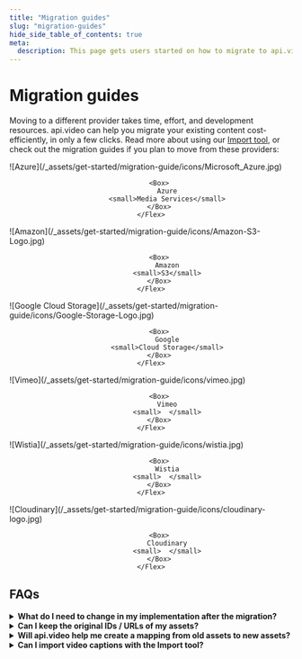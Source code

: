 ```yaml
---
title: "Migration guides"
slug: "migration-guides"
hide_side_table_of_contents: true
meta:
  description: This page gets users started on how to migrate to api.video from other platforms using the Import tool.
---
```


# Migration guides

Moving to a different provider takes time, effort, and development resources. api.video can help you migrate your existing content cost-efficiently, in only a few clicks. Read more about using our [Import tool](https://api.video/blog/tutorials/switch-to-api-video-in-minutes-latest-updates-on-our-import-tool/), or check out the migration guides if you plan to move from these providers:


<Grid cols="2" gap="3">
<Card href="./azure-migration.md" pad="0">
    <Flex gap="2" pad="2" align="center">
        <Box>![Azure](/_assets/get-started/migration-guide/icons/Microsoft_Azure.jpg)</Box>

        <Box>
            Azure
            <small>Media Services</small>
        </Box>
    </Flex>
</Card>

<Card href="./aws-migration.md" pad="0">
    <Flex gap="2" pad="2" align="center">
        <Box>![Amazon](/_assets/get-started/migration-guide/icons/Amazon-S3-Logo.jpg)</Box>

        <Box>
            Amazon
            <small>S3</small>
        </Box>
    </Flex>
</Card>

<Card href="./gcs-migration.md" pad="0">
    <Flex gap="2" pad="2" align="center">
        <Box>![Google Cloud Storage](/_assets/get-started/migration-guide/icons/Google-Storage-Logo.jpg)</Box>

        <Box>
            Google
            <small>Cloud Storage</small>
        </Box>
    </Flex>
</Card>

<Card href="./vimeo-migration.md" pad="0">
    <Flex gap="2" pad="2" align="center">
        <Box>![Vimeo](/_assets/get-started/migration-guide/icons/vimeo.jpg)</Box>

        <Box>
            Vimeo
            <small>  </small>
        </Box>
    </Flex>
</Card>

<Card href="./wistia-migration.md" pad="0">
    <Flex gap="2" pad="2" align="center">
        <Box>![Wistia](/_assets/get-started/migration-guide/icons/wistia.jpg)</Box>

        <Box>
            Wistia
            <small>  </small>
        </Box>
    </Flex>
</Card>

<Card href="./cloudinary-migration.md" pad="0">
    <Flex gap="2" pad="2" align="center">
        <Box>![Cloudinary](/_assets/get-started/migration-guide/icons/cloudinary-logo.jpg)</Box>

        <Box>
            Cloudinary
            <small>  </small>
        </Box>
    </Flex>
</Card>
</Grid>

## FAQs

<details>
<summary><b>What do I need to change in my implementation after the migration?</b></summary>
<p>
Once you migrate, api.video will host your assets and will provide the infrastructure for you. You only need to take care about updating your product to use the new assets.
</p>
</details>

<details>
<summary><b>Can I keep the original IDs / URLs of my assets?</b></summary>
<p>
Technically speaking no. When you migrate your assets, api.video generates new unique IDs for each of your videos. Even though you will need to update your product to use the new asset URLs and IDs, we will help you ease the workload by providing an exact mapping of your old assets to the new ones hosted by api.video.
</p>
</details>

<details>
<summary><b>Will api.video help me create a mapping from old assets to new assets?</b></summary>
<p>
Yes! The Import tool automatically creates a mapping in <code>csv</code> and in <code>JSON</code> formats.
</p>
</details>

<details>
<summary><b>Can I import video captions with the Import tool?</b></summary>
<p>
Yes! However, note these limitations: importing captions is currently only supported from <a href="/get-started/azure-migration">Azure Media Services</a>, and only in <code>VTT</code> format.
</p>
</details>